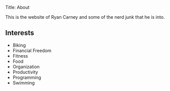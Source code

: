 Title: About

This is the website of Ryan Carney and some of the nerd junk that he is into.

## Interests

* Biking  
* Financial Freedom  
* Fitness  
* Food  
* Organization  
* Productivity  
* Programming  
* Swimming  
